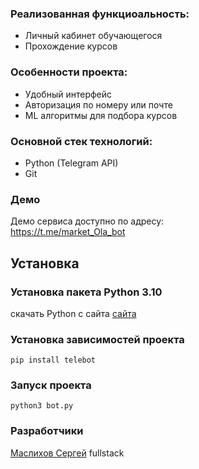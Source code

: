 ### Реализованная функциоальность:<br>
* Личный кабинет обучающегося<br>
* Прохождение курсов<br>
### Особенности проекта:<br>
* Удобный интерфейс<br>
* Авторизация по номеру или почте<br>
* ML алгоритмы для подбора курсов
### Основной стек технологий:<br>
* Python (Telegram API)<br>
* Git<br>
### Демо<br>
Демо сервиса доступно по адресу:<br>
https://t.me/market_Ola_bot<br>
## Установка<br>
### Установка пакета Python 3.10<br>
скачать Python с сайта [сайта](https://www.python.org/downloads/)<br>
### Установка зависимостей проекта<br>
```pip install telebot```<br>
### Запуск проекта<br>
```python3 bot.py```<br>
### Разработчики<br>
[Маслихов Сергей](https://t.me/maslikhovS) fullstack 
